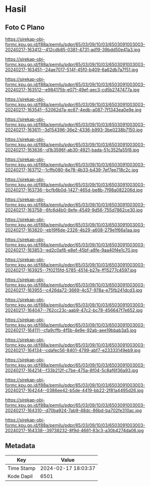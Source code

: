 # Hasil

## Foto C Plano

https://sirekap-obj-formc.kpu.go.id/f88a/pemilu/pdpr/65/03/09/10/03/6503091003003-20240217-163412--412cdb85-0381-4731-ad19-39bdd50e41a3.jpg

https://sirekap-obj-formc.kpu.go.id/f88a/pemilu/pdpr/65/03/09/10/03/6503091003003-20240217-163451--24ae7017-514f-45f0-b409-6a62db7a7f51.jpg

https://sirekap-obj-formc.kpu.go.id/f88a/pemilu/pdpr/65/03/09/10/03/6503091003003-20240217-163512--e984175b-e071-49ef-aec3-cd5b2747477a.jpg

https://sirekap-obj-formc.kpu.go.id/f88a/pemilu/pdpr/65/03/09/10/03/6503091003003-20240217-163541--52062d7a-ec67-4edb-a087-7f1343ea0e9e.jpg

https://sirekap-obj-formc.kpu.go.id/f88a/pemilu/pdpr/65/03/09/10/03/6503091003003-20240217-163611--3d154396-36e2-4336-b993-3be0238b7150.jpg

https://sirekap-obj-formc.kpu.go.id/f88a/pemilu/pdpr/65/03/09/10/03/6503091003003-20240217-163636--d1b3596f-ab30-4921-bada-51c352fa55f8.jpg

https://sirekap-obj-formc.kpu.go.id/f88a/pemilu/pdpr/65/03/09/10/03/6503091003003-20240217-163712--1cffb080-8e78-4b33-b439-7ef7ee718c2c.jpg

https://sirekap-obj-formc.kpu.go.id/f88a/pemilu/pdpr/65/03/09/10/03/6503091003003-20240217-163736--bcfb6b0d-1427-465d-be8b-7f98a082206d.jpg

https://sirekap-obj-formc.kpu.go.id/f88a/pemilu/pdpr/65/03/09/10/03/6503091003003-20240217-163758--6fc6d4b0-8efe-4549-9d56-755d7862ce30.jpg

https://sirekap-obj-formc.kpu.go.id/f88a/pemilu/pdpr/65/03/09/10/03/6503091003003-20240217-163820--eb19f6de-2326-4b29-a608-279e1f66a1aa.jpg

https://sirekap-obj-formc.kpu.go.id/f88a/pemilu/pdpr/65/03/09/10/03/6503091003003-20240217-163853--ed2c0af8-e8ef-45bf-a8fe-9aa40f4e1c70.jpg

https://sirekap-obj-formc.kpu.go.id/f88a/pemilu/pdpr/65/03/09/10/03/6503091003003-20240217-163925--7f0215fd-5785-4514-b27e-ff15277c4597.jpg

https://sirekap-obj-formc.kpu.go.id/f88a/pemilu/pdpr/65/03/09/10/03/6503091003003-20240217-163955--c426da72-3669-4c57-978a-e75fb241dcd3.jpg

https://sirekap-obj-formc.kpu.go.id/f88a/pemilu/pdpr/65/03/09/10/03/6503091003003-20240217-164047--762cc23c-aab9-47c2-bc78-456647f7e652.jpg

https://sirekap-obj-formc.kpu.go.id/f88a/pemilu/pdpr/65/03/09/10/03/6503091003003-20240217-164111--cfa9cffb-4f5b-4e9e-92ab-aee19bbab3a5.jpg

https://sirekap-obj-formc.kpu.go.id/f88a/pemilu/pdpr/65/03/09/10/03/6503091003003-20240217-164134--cdafec56-8401-4799-abf7-e23333149eb9.jpg

https://sirekap-obj-formc.kpu.go.id/f88a/pemilu/pdpr/65/03/09/10/03/6503091003003-20240217-164214--f33b212f-c7be-475a-8f04-5c8af6f36a93.jpg

https://sirekap-obj-formc.kpu.go.id/f88a/pemilu/pdpr/65/03/09/10/03/6503091003003-20240217-164244--0386ee42-b5de-4419-bb22-2f81a4495d26.jpg

https://sirekap-obj-formc.kpu.go.id/f88a/pemilu/pdpr/65/03/09/10/03/6503091003003-20240217-164310--d70ba924-7ab9-48dc-86bd-ba702fe310ac.jpg

https://sirekap-obj-formc.kpu.go.id/f88a/pemilu/pdpr/65/03/09/10/03/6503091003003-20240217-164338--39738232-8f9d-4661-83c3-a30b4274da06.jpg


## Metadata

| Key        | Value               |
| ---------- | ------------------- |
| Time Stamp | 2024-02-17 18:03:37 |
| Kode Dapil | 6501                |



